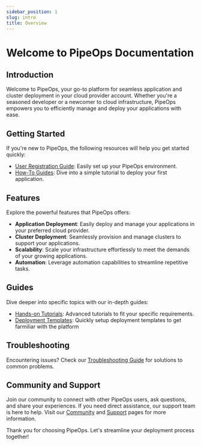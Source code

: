 ```yaml
---
sidebar_position: 1
slug: intro
title: Overview
---
```


# Welcome to PipeOps Documentation

## Introduction

Welcome to PipeOps, your go-to platform for seamless application and cluster deployment in your cloud provider account. Whether you're a seasoned developer or a newcomer to cloud infrastructure, PipeOps empowers you to efficiently manage and deploy your applications with ease.

## Getting Started

If you're new to PipeOps, the following resources will help you get started quickly:

- [User Registration Guide](/docs/User%20Guides/user-registration.md): Easily set up your PipeOps environment.
- [How-To Guides](/docs/category/tutorials): Dive into a simple tutorial to deploy your first application.

## Features

Explore the powerful features that PipeOps offers:

- **Application Deployment**: Easily deploy and manage your applications in your preferred cloud provider.
- **Cluster Deployment**: Seamlessly provision and manage clusters to support your applications.
- **Scalability**: Scale your infrastructure effortlessly to meet the demands of your growing applications.
- **Automation**: Leverage automation capabilities to streamline repetitive tasks.

## Guides

Dive deeper into specific topics with our in-depth guides:

- [Hands-on Tutorials](/docs/category/tutorials): Advanced tutorials to fit your specific requirements.
- [Deployment Templates](/docs/category/deployment-templates): Quickly setup deployment templates to get farmiliar with the platform

## Troubleshooting

Encountering issues? Check our [Troubleshooting Guide](/docs/category/troubleshooting) for solutions to common problems.

## Community and Support

Join our community to connect with other PipeOps users, ask questions, and share your experiences. If you need direct assistance, our support team is here to help. Visit our [Community](https://join.slack.com/t/pipeopscommunity/shared_invite/zt-23gmjrl0k-Pzm2cBgIMTsUu5Az73PYKg) and [Support](https://pipeops.io) pages for more information.

Thank you for choosing PipeOps. Let's streamline your deployment process together!

